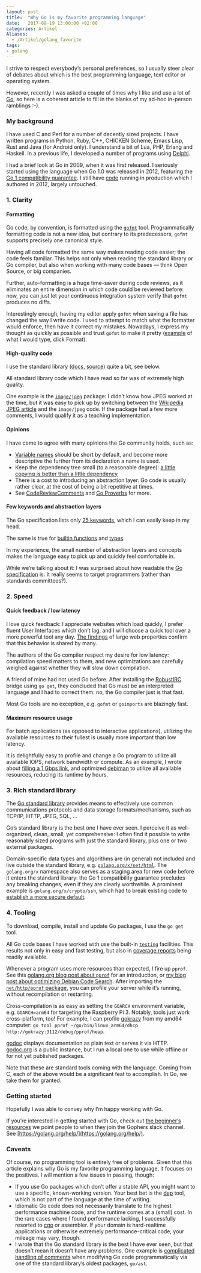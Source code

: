 ```yaml
---
layout: post
title:  "Why Go is my favorite programming language"
date:   2017-08-19 13:00:00 +02:00
categories: Artikel
Aliases:
  - /Artikel/golang_favorite
tags:
- golang
---
```


I strive to respect everybody’s personal preferences, so I usually steer clear
of debates about which is the best programming language, text editor or
operating system.

However, recently I was asked a couple of times why I like and use a lot of <a
href="https://golang.org">Go</a>, so here is a coherent article to fill in the
blanks of my ad-hoc in-person ramblings :-).

### My background

I have used C and Perl for a number of decently sized projects. I have written
programs in Python, Ruby, C++, CHICKEN Scheme, Emacs Lisp, Rust and Java (for
Android only). I understand a bit of Lua, PHP, Erlang and Haskell. In a previous
life, I developed a number of programs using
[Delphi](https://en.wikipedia.org/wiki/Delphi_(programming_language)).

I had a brief look at Go in 2009, when it was first released. I seriously
started using the language when Go 1.0 was released in 2012, featuring the [Go 1
compatibility guarantee](https://golang.org/doc/go1compat). I still have
[code](https://github.com/stapelberg/greetbot) running in production which I
authored in 2012, largely untouched.

### 1. Clarity

#### Formatting

Go code, by convention, is formatted using the
[`gofmt`](https://golang.org/cmd/gofmt/) tool. Programmatically formatting code
is not a new idea, but contrary to its predecessors, `gofmt` supports precisely
one canonical style.

Having all code formatted the same way makes reading code easier; the code feels
familiar. This helps not only when reading the standard library or Go compiler,
but also when working with many code bases — think Open Source, or big
companies.

Further, auto-formatting is a huge time-saver during code reviews, as it
eliminates an entire dimension in which code could be reviewed before: now, you
can just let your continuous integration system verify that `gofmt` produces no
diffs.

Interestingly enough, having my editor apply `gofmt` when saving a file has
changed the way I write code. I used to attempt to match what the formatter
would enforce, then have it correct my mistakes. Nowadays, I express my thought
as quickly as possible and trust `gofmt` to make it pretty
([example](https://play.golang.org/p/I6GJwiT77v) of what I would type, click
Format).

#### High-quality code

I use the standard library ([docs](https://golang.org/pkg/),
[source](https://github.com/golang/go/tree/master/src)) quite a bit, see below.

All standard library code which I have read so far was of extremely high quality.

One example is the [`image/jpeg`](https://golang.org/pkg/image/jpeg/) package: I
didn’t know how JPEG worked at the time, but it was easy to pick up by switching
between the [Wikipedia JPEG article](https://en.wikipedia.org/wiki/JPEG) and the
`image/jpeg` code. If the package had a few more comments, I would qualify it as
a teaching implementation.

#### Opinions

I have come to agree with many opinions the Go community holds, such as:

* [Variable names](https://github.com/golang/go/wiki/CodeReviewComments#variable-names) should be short by default, and become more descriptive the further from its declaration a name is used.
* Keep the dependency tree small (to a reasonable degree): [a little copying is better than a little dependency](https://www.youtube.com/watch?v=PAAkCSZUG1c&t=9m28s)
* There is a cost to introducing an abstraction layer. Go code is usually rather clear, at the cost of being a bit repetitive at times.
* See [CodeReviewComments](https://github.com/golang/go/wiki/CodeReviewComments) and [Go Proverbs](https://go-proverbs.github.io/) for more.

#### Few keywords and abstraction layers

The Go specification lists only [25
keywords](https://golang.org/ref/spec#Keywords), which I can easily keep in my
head.

The same is true for [builtin functions](https://golang.org/pkg/builtin/) and
[types](https://golang.org/ref/spec#Types).

In my experience, the small number of abstraction layers and concepts makes the
language easy to pick up and quickly feel comfortable in.

While we’re talking about it: I was surprised about how readable the [Go
specification](https://golang.org/ref/spec) is. It really seems to target
programmers (rather than standards committees?).

### 2. Speed

#### Quick feedback / low latency

I love quick feedback: I appreciate websites which load quickly, I prefer fluent
User Interfaces which don’t lag, and I will choose a quick tool over a more
powerful tool any day. [The
findings](https://blog.gigaspaces.com/amazon-found-every-100ms-of-latency-cost-them-1-in-sales/)
of large web properties confirm that this behavior is shared by many.

The authors of the Go compiler respect my desire for low latency: compilation
speed matters to them, and new optimizations are carefully weighed against
whether they will slow down compilation.

A friend of mine had not used Go before. After installing the
[RobustIRC](https://robustirc.net) bridge using `go get`, they concluded that Go
must be an interpreted language and I had to correct them: no, the Go compiler
just is that fast.

Most Go tools are no exception, e.g. `gofmt` or `goimports` are blazingly fast.

#### Maximum resource usage

For batch applications (as opposed to interactive applications), utilizing the
available resources to their fullest is usually more important than low latency.

It is delightfully easy to profile and change a Go program to utilize all
available IOPS, network bandwidth or compute. As an example, I wrote about
[filling a 1 Gbps
link](https://people.debian.org/~stapelberg/2014/01/17/debmirror-rackspace.html),
and optimized [debiman](https://github.com/Debian/debiman/) to utilize all
available resources, reducing its runtime by hours.

### 3. Rich standard library

The [Go standard library](https://golang.org/pkg) provides means to effectively
use common communications protocols and data storage formats/mechanisms, such as
TCP/IP, HTTP, JPEG, SQL, …

Go’s standard library is the best one I have ever seen. I perceive it as
well-organized, clean, small, yet comprehensive: I often find it possible to
write reasonably sized programs with just the standard library, plus one or two
external packages.

Domain-specific data types and algorithms are (in general) not included and live
outside the standard library,
e.g. [`golang.org/x/net/html`](https://godoc.org/golang.org/x/net/html). The
`golang.org/x` namespace also serves as a staging area for new code before it
enters the standard library: the Go 1 compatibility guarantee precludes any
breaking changes, even if they are clearly worthwhile. A prominent example is
`golang.org/x/crypto/ssh`, which had to break existing code to [establish a more
secure
default](https://github.com/golang/crypto/commit/e4e2799dd7aab89f583e1d898300d96367750991).

### 4. Tooling

To download, compile, install and update Go packages, I use the `go get` tool.

All Go code bases I have worked with use the built-in
[`testing`](https://golang.org/pkg/testing/) facilities. This results not only
in easy and fast testing, but also in [coverage
reports](https://blog.golang.org/cover) being readily available.

Whenever a program uses more resources than expected, I fire up `pprof`. See
this [golang.org blog post about
`pprof`](https://blog.golang.org/profiling-go-programs) for an introduction, or
[my blog post about optimizing Debian Code
Search](https://people.debian.org/~stapelberg/2014/12/23/code-search-taming-the-latency-tail.html). After
importing the [`net/http/pprof`
package](https://golang.org/pkg/net/http/pprof/), you can profile your server
while it’s running, without recompilation or restarting.
 
Cross-compilation is as easy as setting the `GOARCH` environment variable,
e.g. `GOARCH=arm64` for targeting the Raspberry Pi 3. Notably, tools just work
cross-platform, too! For example, I can profile [gokrazy](https://gokrazy.org)
from my amd64 computer: `go tool pprof ~/go/bin/linux_arm64/dhcp
http://gokrazy:3112/debug/pprof/heap`.

[godoc](https://godoc.org/golang.org/x/tools/cmd/godoc) displays documentation
as plain text or serves it via HTTP. [godoc.org](https://godoc.org) is a public
instance, but I run a local one to use while offline or for not yet published
packages.

Note that these are standard tools coming with the language. Coming from C, each
of the above would be a significant feat to accomplish. In Go, we take them for
granted.

### Getting started

Hopefully I was able to convey why I’m happy working with Go.

If you’re interested in getting started with Go, check out [the beginner’s
resources](https://github.com/gopheracademy/gopher/blob/1cdbcd9fc3ba58efd628d4a6a552befc8e3912be/bot/bot.go#L516)
we point people to when they join the Gophers slack channel. See
[https://golang.org/help/](https://golang.org/help/).

### Caveats

Of course, no programming tool is entirely free of problems. Given that this
article explains why Go is my favorite programming language, it focuses on the
positives. I will mention a few issues in passing, though:

* If you use Go packages which don’t offer a stable API, you might want to use a specific, known-working version. Your best bet is the [dep](https://github.com/golang/dep) tool, which is not part of the language at the time of writing.
* Idiomatic Go code does not necessarily translate to the highest performance machine code, and the runtime comes at a (small) cost. In the rare cases where I found performance lacking, I successfully resorted to [cgo](https://golang.org/cmd/cgo/) or assembler. If your domain is hard-realtime applications or otherwise extremely performance-critical code, your mileage may vary, though.
* I wrote that the Go standard library is the best I have ever seen, but that doesn’t mean it doesn’t have any problems. One example is [complicated handling of comments](https://golang.org/issues/20744) when modifying Go code programmatically via one of the standard library’s oldest packages, `go/ast`.
